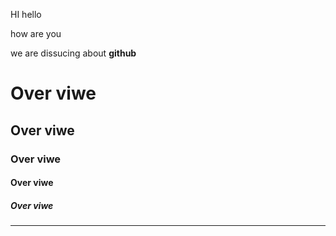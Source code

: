 HI hello

how are you

we are dissucing about **github**

# Over viwe
## Over viwe
### Over viwe
#### Over viwe
##### Over viwe

---


